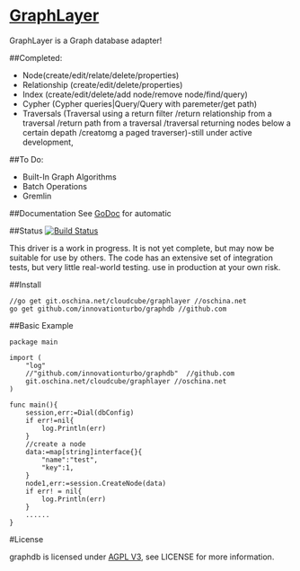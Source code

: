 [GraphLayer](https://git.oschina.net/cloudcube/graphlayer)
=======


GraphLayer is a Graph database adapter! 

##Completed:
* Node(create/edit/relate/delete/properties)
* Relationship (create/edit/delete/properties)
* Index (create/edit/delete/add node/remove node/find/query)
* Cypher (Cypher queries|Query/Query with paremeter/get path)
* Traversals (Traversal using a return filter
  /return relationship from a traversal
  /return path from a traversal
  /traversal returning nodes below a certain depath
  /creatomg a paged traverser)-still under active development,


##To Do:
* Built-In Graph Algorithms
* Batch Operations
* Gremlin

##Documentation
See [GoDoc](http://godoc.org/github.com/innovationturbo/graphdb) for automatic

##Status
[![Build Status](https://travis-ci.org/innovationturbo/graphdb.png)](https://travis-ci.org/innovationturbo/graphdb)

This driver is a work in progress.  It is not yet complete, but may now be
suitable for use by others.  The code has an extensive set of integration
tests, but very little real-world testing. use in production at your own
risk.



##Install

	//go get git.oschina.net/cloudcube/graphlayer //oschina.net
	go get github.com/innovationturbo/graphdb //github.com



##Basic Example

	package main

	import (
		"log"
		//"github.com/innovationturbo/graphdb"  //github.com
		git.oschina.net/cloudcube/graphlayer //oschina.net
	)

	func main(){
		session,err:=Dial(dbConfig)
		if err!=nil{
			log.Println(err)
		}
		//create a node
		data:=map[string]interface{}{
			"name":"test",
			"key":1,
		}
		node1,err:=session.CreateNode(data)
		if err! = nil{
			log.Println(err)
		}
		......
	}

#License

graphdb is licensed under [AGPL V3](http://www.gnu.org/licenses/agpl.html), see LICENSE for more information.
